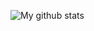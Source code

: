 ![My github stats](https://github-readme-stats.vercel.app/api?username=Huskthedev&show_icons=true&theme=dark)
